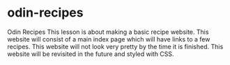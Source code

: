 # odin-recipes
Odin Recipes
This lesson is about making a basic recipe website. This website will
consist of a main index page which will have links to a few recipes.
This website will not look very pretty by the time it is finished. This
website will be revisited in the future and styled with CSS.
